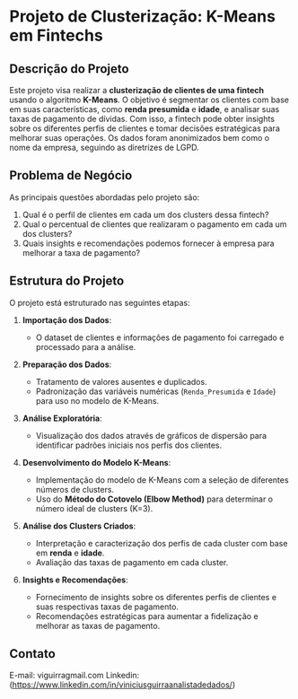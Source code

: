 # Projeto de Clusterização: K-Means em Fintechs

## Descrição do Projeto

Este projeto visa realizar a **clusterização de clientes de uma fintech** usando o algoritmo **K-Means**. O objetivo é segmentar os clientes com base em suas características, como **renda presumida** e **idade**, 
e analisar suas taxas de pagamento de dívidas. Com isso, a fintech pode obter insights sobre os diferentes perfis de clientes e tomar decisões estratégicas para melhorar suas operações.
Os dados foram anonimizados bem como o nome da empresa, seguindo as diretrizes de LGPD.
## Problema de Negócio

As principais questões abordadas pelo projeto são:

1. Qual é o perfil de clientes em cada um dos clusters dessa fintech?
2. Qual o percentual de clientes que realizaram o pagamento em cada um dos clusters?
3. Quais insights e recomendações podemos fornecer à empresa para melhorar a taxa de pagamento?

## Estrutura do Projeto

O projeto está estruturado nas seguintes etapas:

1. **Importação dos Dados**:
   - O dataset de clientes e informações de pagamento foi carregado e processado para a análise.
   
2. **Preparação dos Dados**:
   - Tratamento de valores ausentes e duplicados.
   - Padronização das variáveis numéricas (`Renda_Presumida` e `Idade`) para uso no modelo de K-Means.

3. **Análise Exploratória**:
   - Visualização dos dados através de gráficos de dispersão para identificar padrões iniciais nos perfis dos clientes.

4. **Desenvolvimento do Modelo K-Means**:
   - Implementação do modelo de K-Means com a seleção de diferentes números de clusters.
   - Uso do **Método do Cotovelo (Elbow Method)** para determinar o número ideal de clusters (K=3).

5. **Análise dos Clusters Criados**:
   - Interpretação e caracterização dos perfis de cada cluster com base em **renda** e **idade**.
   - Avaliação das taxas de pagamento em cada cluster.

6. **Insights e Recomendações**:
   - Fornecimento de insights sobre os diferentes perfis de clientes e suas respectivas taxas de pagamento.
   - Recomendações estratégicas para aumentar a fidelização e melhorar as taxas de pagamento.

## Contato

E-mail: viguirragmail.com
Linkedin: (https://www.linkedin.com/in/viniciusguirraanalistadedados/)
